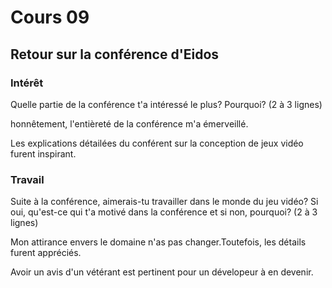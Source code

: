 # Cours 09 
## Retour sur la conférence d'Eidos

### Intérêt
Quelle partie de la conférence t'a intéressé le plus? Pourquoi? (2 à 3 lignes) 

honnêtement, l'entièreté de la conférence m'a émerveillé.

Les explications détailées du conférent sur la conception de jeux vidéo furent inspirant.

### Travail
Suite à la conférence, aimerais-tu travailler dans le monde du jeu vidéo? Si oui, qu'est-ce qui t'a motivé dans la conférence et si non, pourquoi? (2 à 3 lignes)

Mon attirance envers le domaine n'as pas changer.Toutefois, les détails furent appréciés.

Avoir un avis d'un vétérant est pertinent pour un dévelopeur à en devenir.
